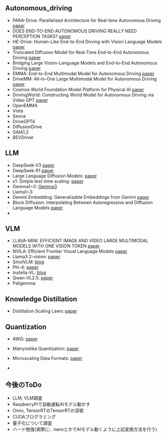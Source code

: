 ## Autonomous_driving

- PARA-Drive: Parallelized Architecture for Real-time Autonomous Driving [paper](https://openaccess.thecvf.com/content/CVPR2024/papers/Weng_PARA-Drive_Parallelized_Architecture_for_Real-time_Autonomous_Driving_CVPR_2024_paper.pdf)
- DOES END-TO-END AUTONOMOUS DRIVING REALLY NEED PERCEPTION TASKS?  [paper](https://arxiv.org/pdf/2409.18341)
- HE-Drive: Human-Like End-to-End Driving with Vision Language Models [paper](https://arxiv.org/pdf/2410.05051)
- Truncated Diffusion Model for Real-Time End-to-End Autonomous Driving [paper](https://arxiv.org/abs/2411.15139)
- Bridging Large Vision-Language Models and End-to-End Autonomous Driving [paper](https://arxiv.org/abs/2411.15139)
- EMMA: End-to-End Multimodal Model for Autonomous Driving [paper](https://arxiv.org/abs/2410.23262)
- DriveMM: All-in-One Large Multimodal Model for Autonomous Driving [paper](https://arxiv.org/abs/2412.07689)
- Cosmos World Foundation Model Platform for Physical AI [paper](https://github.com/nvidia/cosmos)
- DrivingWorld: Constructing World Model for Autonomous Driving via Video GPT [paper](https://arxiv.org/pdf/2412.19505v2)
- OpenEMMA
- Vista
- Senna
- DriveGPT4
- DiffusionDrive
- GAIA1,2
- BEVDriver

  
## LLM
- DeepSeek-V3 [paper](https://arxiv.org/abs/2412.19437)
- DeepSeek-R1 [paper](DeepSeek-R1)
- Large Language Diffusion Models: [paper](https://arxiv.org/abs/2502.09992)
- s1: Simple test-time scaling: [paper](https://arxiv.org/abs/2501.19393)
- Gemma1~3: [Gemma3](https://storage.googleapis.com/deepmind-media/gemma/Gemma3Report.pdf)
- Llama1~3:
- Gemini Embedding: Generalizable Embeddings from Gemini [paper](https://www.arxiv.org/pdf/2503.07891)
- Block Diffusion: Interpolating Between Autoregressive and Diffusion Language Models [paper](https://arxiv.org/pdf/2503.09573)
- 

## VLM
- LLAVA-MINI: EFFICIENT IMAGE AND VIDEO LARGE MULTIMODAL MODELS WITH ONE VISION TOKEN [paper](https://arxiv.org/pdf/2501.03895v1)
- NVILA: Efficient Frontier Visual Language Models [paper](https://arxiv.org/pdf/2412.04468v1)
- Llama3.2-vision: [paper](https://arxiv.org/abs/2407.21783)
- SmolVLM: [blog](https://huggingface.co/blog/smolvlm)
- Phi-4: [paper](https://arxiv.org/abs/2503.01743)
- Instella-VL: [blog](https://rocm.blogs.amd.com/artificial-intelligence/Instella-BL-1B-VLM/README.html)
- Qwen-VL2.5: [paper](https://arxiv.org/abs/2502.13923)
- Paligemma

  

## Knowledge Distillation
- Distillation Scaling Laws: [paper](https://arxiv.org/abs/2502.08606)


## Quantization
- AWQ: [paper](https://arxiv.org/abs/2306.00978)
- Matryoshka Quantization: [paper](https://arxiv.org/abs/2502.06786)
- Microscaling Data Formats: [paper](https://arxiv.org/abs/2310.10537)


- 
## 今後のToDo
- LLM, VLM調査
- RaspberryPiで自動運転AIモデル動かす
- Onnx, TensorRTのTensorRTの深堀
- CUDAプログラミング
- 量子化について調査
- ハード勉強(実際に、nanoとかでAIモデル動くように上記変換方法を行う)
